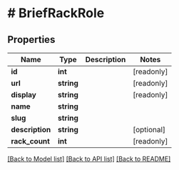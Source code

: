 # # BriefRackRole

## Properties

Name | Type | Description | Notes
------------ | ------------- | ------------- | -------------
**id** | **int** |  | [readonly]
**url** | **string** |  | [readonly]
**display** | **string** |  | [readonly]
**name** | **string** |  |
**slug** | **string** |  |
**description** | **string** |  | [optional]
**rack_count** | **int** |  | [readonly]

[[Back to Model list]](../../README.md#models) [[Back to API list]](../../README.md#endpoints) [[Back to README]](../../README.md)
